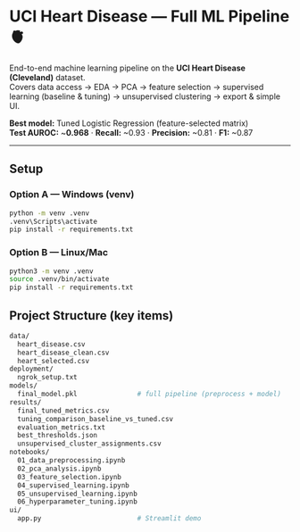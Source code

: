 # UCI Heart Disease — Full ML Pipeline 🫀

End-to-end machine learning pipeline on the **UCI Heart Disease (Cleveland)** dataset.  
Covers data access → EDA → PCA → feature selection → supervised learning (baseline & tuning) → unsupervised clustering → export & simple UI.

**Best model:** Tuned Logistic Regression (feature-selected matrix)  
**Test AUROC:** ~**0.968** · **Recall:** ~0.93 · **Precision:** ~0.81 · **F1:** ~0.87

---

##  Setup

### Option A — Windows (venv)
```bash
python -m venv .venv
.venv\Scripts\activate
pip install -r requirements.txt
```
### Option B — Linux/Mac
```bash
python3 -m venv .venv
source .venv/bin/activate
pip install -r requirements.txt
```
##  Project Structure (key items)
```bash
data/
  heart_disease.csv
  heart_disease_clean.csv
  heart_selected.csv
deployment/
  ngrok_setup.txt
models/
  final_model.pkl               # full pipeline (preprocess + model)
results/
  final_tuned_metrics.csv
  tuning_comparison_baseline_vs_tuned.csv
  evaluation_metrics.txt
  best_thresholds.json
  unsupervised_cluster_assignments.csv
notebooks/
  01_data_preprocessing.ipynb
  02_pca_analysis.ipynb
  03_feature_selection.ipynb
  04_supervised_learning.ipynb
  05_unsupervised_learning.ipynb
  06_hyperparameter_tuning.ipynb
ui/
  app.py                        # Streamlit demo
```

